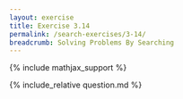 ```yaml
---
layout: exercise
title: Exercise 3.14
permalink: /search-exercises/3-14/
breadcrumb: Solving Problems By Searching
---
```


{% include mathjax_support %}

<div><i class="arrow-up" data-chapter="search-exercises" data-exercise="ex_14" data-rating="0"></i></div>
{% include_relative question.md %}
